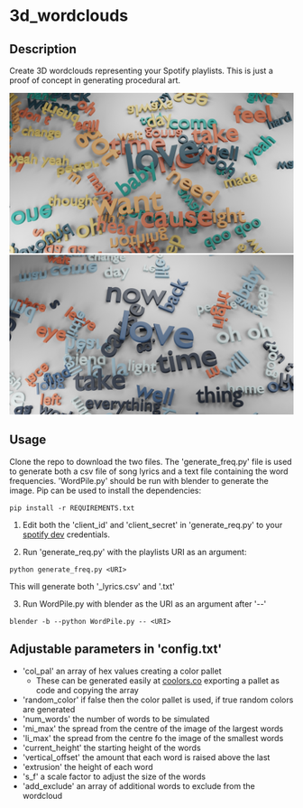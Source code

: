 ﻿# 3d_wordclouds

Description
-----
Create 3D wordclouds representing your Spotify playlists. This is just a proof of concept in generating procedural art. 

![example1](./example1.png)
![example2](./example2.png)

Usage
-----

Clone the repo to download the two files. The 'generate_freq.py' file is used to generate both a csv file of song lyrics and a text file containing the word frequencies. 'WordPile.py' should be run with blender to generate the image. Pip can be used to install the dependencies:

````
pip install -r REQUIREMENTS.txt
````

1. Edit both the 'client_id' and 'client_secret' in 'generate_req.py' to your [spotify dev](https://developer.spotify.com/dashboard/) credentials.

2. Run 'generate_req.py' with the playlists URI as an argument:

````
python generate_freq.py <URI>
````
  
This will generate both '<URI>_lyrics.csv' and '<URI>.txt'
  
3. Run WordPile.py with blender as the URI as an argument after '--'

````
blender -b --python WordPile.py -- <URI>
````
  
Adjustable parameters in 'config.txt'
-----

 - 'col_pal' an array of hex values creating a color pallet
   - These can be generated easily at [coolors.co](https://coolors.co/palettes/trending) exporting a pallet as code and copying the array
 - 'random_color' if false then the color pallet is used, if true random colors are generated
 - 'num_words' the number of words to be simulated
 - 'mi_max' the spread from the centre of the image of the largest words
 - 'li_max' the spread from the centre fo the image of the smallest words
 - 'current_height' the starting height of the words
 - 'vertical_offset' the amount that each word is raised above the last
 - 'extrusion' the height of each word
 - 's_f' a scale factor to adjust the size of the words
 - 'add_exclude' an array of additional words to exclude from the wordcloud

